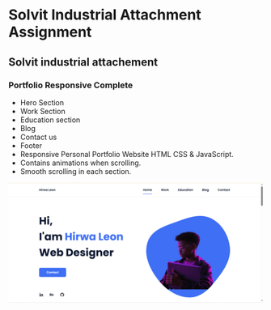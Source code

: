 # Solvit Industrial Attachment Assignment
## Solvit industrial attachement
### Portfolio Responsive Complete

- Hero Section
- Work Section
- Education section
- Blog
- Contact us
- Footer
- Responsive Personal Portfolio Website HTML CSS & JavaScript.
- Contains animations when scrolling.
- Smooth scrolling in each section.



![preview img](/preview.png)

